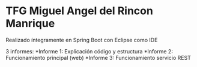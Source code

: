 # TFG Miguel Angel del Rincon Manrique
 
 
 Realizado íntegramente en Spring Boot con Eclipse como IDE
 
 3 informes:
	*Informe 1: Explicación código y estructura
	*Informe 2: Funcionamiento principal (web)
	*Informe 3: Funcionamiento servicio REST

